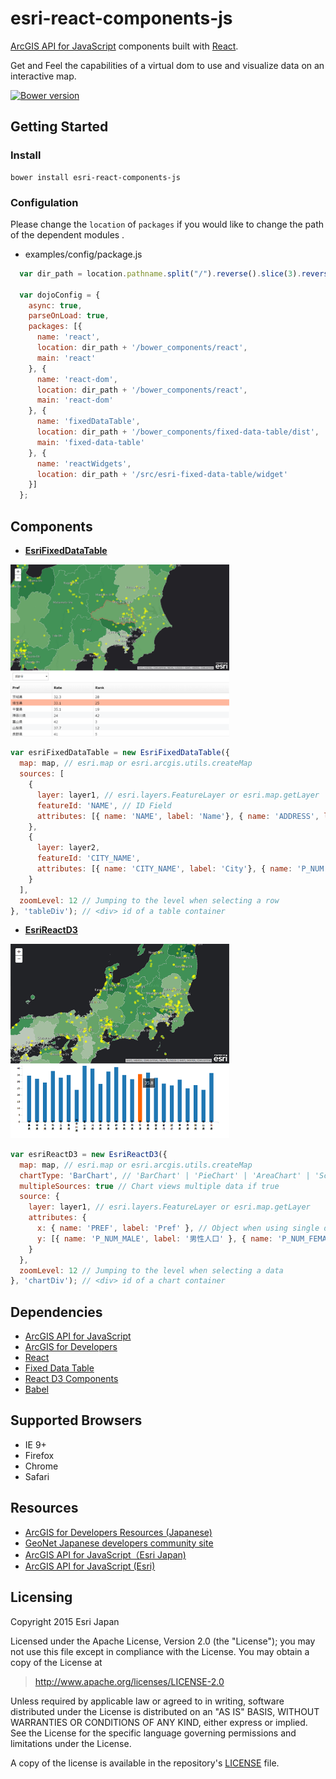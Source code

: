 # esri-react-components-js

[ArcGIS API for JavaScript](https://developers.arcgis.com/javascript/) components built with [React](http://facebook.github.io/react/).

Get and Feel the capabilities of a virtual dom to use and visualize data on an interactive map.

[![Bower version](https://badge.fury.io/bo/esri-react-components-js.svg)](http://badge.fury.io/bo/badges)

## Getting Started

### Install

```
bower install esri-react-components-js
```

### Configulation

Please change the `location` of `packages` if you would like to change the path of the dependent modules .

* examples/config/package.js

```javascript
  var dir_path = location.pathname.split("/").reverse().slice(3).reverse().join("/");

  var dojoConfig = {
    async: true,
    parseOnLoad: true,
    packages: [{
      name: 'react',
      location: dir_path + '/bower_components/react',
      main: 'react'
    }, {
      name: 'react-dom',
      location: dir_path + '/bower_components/react',
      main: 'react-dom'
    }, {
      name: 'fixedDataTable',
      location: dir_path + '/bower_components/fixed-data-table/dist',
      main: 'fixed-data-table'
    }, {
      name: 'reactWidgets',
      location: dir_path + '/src/esri-fixed-data-table/widget'
    }]
  };
```

## Components

* [__EsriFixedDataTable__](https://esrijapan.github.io/esri-react-components-js/examples/esri-fixed-data-table.html)

<img src="img/EsriFixedDataTable.png" width="350px">

```javascript
var esriFixedDataTable = new EsriFixedDataTable({
  map: map, // esri.map or esri.arcgis.utils.createMap
  sources: [
    {
      layer: layer1, // esri.layers.FeatureLayer or esri.map.getLayer
      featureId: 'NAME', // ID Field
      attributes: [{ name: 'NAME', label: 'Name'}, { name: 'ADDRESS', label: 'Address'}, { name: 'TYPE', label: 'Type'}] // name: Field Name, label: Alias (using a header of table)
    },
    {
      layer: layer2,
      featureId: 'CITY_NAME',
      attributes: [{ name: 'CITY_NAME', label: 'City'}, { name: 'P_NUM', label: 'Population'}]
    }
  ],
  zoomLevel: 12 // Jumping to the level when selecting a row
}, 'tableDiv'); // <div> id of a table container
```

* [__EsriReactD3__](https://esrijapan.github.io/esri-react-components-js/examples/esri-react-d3-demo.html)

<img src="img/EsriReactD3.png" width="350px">

```javascript
var esriReactD3 = new EsriReactD3({
  map: map, // esri.map or esri.arcgis.utils.createMap
  chartType: 'BarChart', // 'BarChart' | 'PieChart' | 'AreaChart' | 'ScatterPlot' | 'LineChart'
  multipleSources: true // Chart views multiple data if true
  source: {
    layer: layer1, // esri.layers.FeatureLayer or esri.map.getLayer
    attributes: {
      x: { name: 'PREF', label: 'Pref' }, // Object when using single data
      y: [{ name: 'P_NUM_MALE', label: '男性人口' }, { name: 'P_NUM_FEMALE', label: '女性人口' }] // Array when using multiple data
    }
  },
  zoomLevel: 12 // Jumping to the level when selecting a data
}, 'chartDiv'); // <div> id of a chart container
```

## Dependencies

* [ArcGIS API for JavaScript](https://developers.arcgis.com/javascript/)
* [ArcGIS for Developers](https://developers.arcgis.com/en/)
* [React](https://facebook.github.io/react/)
* [Fixed Data Table](https://facebook.github.io/fixed-data-table/)
* [React D3 Components](https://github.com/codesuki/react-d3-components)
* [Babel](https://babeljs.io)

## Supported Browsers

* IE 9+
* Firefox
* Chrome
* Safari

## Resources

* [ArcGIS for Developers Resources (Japanese)](https://github.com/EsriJapan/arcgis-dev-resources)
* [GeoNet Japanese developers community site](https://geonet.esri.com/groups/devcom-jp)
* [ArcGIS API for JavaScript（Esri Japan)](http://www.esrij.com/products/arcgis-api-for-javascript/)
* [ArcGIS API for JavaScript (Esri)](https://developers.arcgis.com/javascript/jsapi/)

## Licensing
Copyright 2015 Esri Japan

Licensed under the Apache License, Version 2.0 (the "License");
you may not use this file except in compliance with the License.
You may obtain a copy of the License at

> http://www.apache.org/licenses/LICENSE-2.0

Unless required by applicable law or agreed to in writing, software
distributed under the License is distributed on an "AS IS" BASIS,
WITHOUT WARRANTIES OR CONDITIONS OF ANY KIND, either express or implied.
See the License for the specific language governing permissions and
limitations under the License.

A copy of the license is available in the repository's [LICENSE](./license.txt) file.

